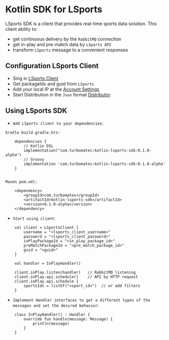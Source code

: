 # Kotlin SDK for LSports

LSports SDK is a client that provides real-time sports data solution.
This client ability to:
- get continuous delivery by the `RabbitMQ` connection 
- get in-play and pre-match data by `LSports API`
- transform `LSports` message to a convenient responses

## Configuration LSports Client

- Sing in [LSports Client](https://client.lsports.eu/)
- Get packageIds and guid from `LSports`
- Add your local IP at the [Account Settings](https://client.lsports.eu/OddService/Account)
- Start Distribution in the `Json` format [Distributor](https://client.lsports.eu/OddService/Pusher)

## Using LSports SDK

- `Add LSports client to your dependencies`: 
```
Gradle build.gradle.kts:
 
    dependencies {
        // Kotlin DSL
        implementation("com.turbomates:kotlin-lsports-sdk:0.1.0-alpha")
        // Groovy
        implementation 'com.turbomates:kotlin-lsports-sdk:0.1.0-alpha'
    }


Maven pom.xml: 

    <dependency>
        <groupId>com.turbomates</groupId>
        <artifactId>kotlin-lsports-sdk</artifactId>
        <version>0.1.0-alpha</version>
    </dependency>
```

- `Start using client`: 
```
    val client = LSportsClient {
        username = "<lsports_client_username>"
        password = "<lsports_client_password>"
        inPlayPackageId = "<in_play_package_id>"
        preMatchPackageId = "<pre_match_package_id>"
        guid = "<guid>"
    }

    val handler = InPlayHandler()
      
    client.inPlay.listen(handler)   // RabbitMQ listening
    client.inPlay.api.schedule()    // API by HTTP request
    client.inPlay.api.schedule {
        sportsIds = listOf("<sport_id>")  // or add filters
    }   
```
- `Implement Handler interfaces to get a different types of the messages and set the desired behavior`:
``` 
    class InPlayHandler() : Handler {
        override fun handle(message: Message) {
            println(message)
        }
    }
```
